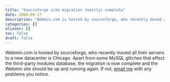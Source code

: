 ```yaml
---
title: "Sourceforge site migration (mostly) complete"
date: 2008-09-17
description: "Webmin.com is hosted by sourceforge, who recently moved all their servers to a new datacenter is..."
categories: []
aliases: []
toc: false
draft: false
---
```

Webmin.com is hosted by sourceforge, who recently moved all their servers to a new datacenter is Chicago. Apart from some MySQL glitches that effect the third-party modules database, the migration is now complete and the Webmin site should be up and running again. If not, [email me][1] with any problems you notice.

  [1]: mailto:jcameron@webmin.com
